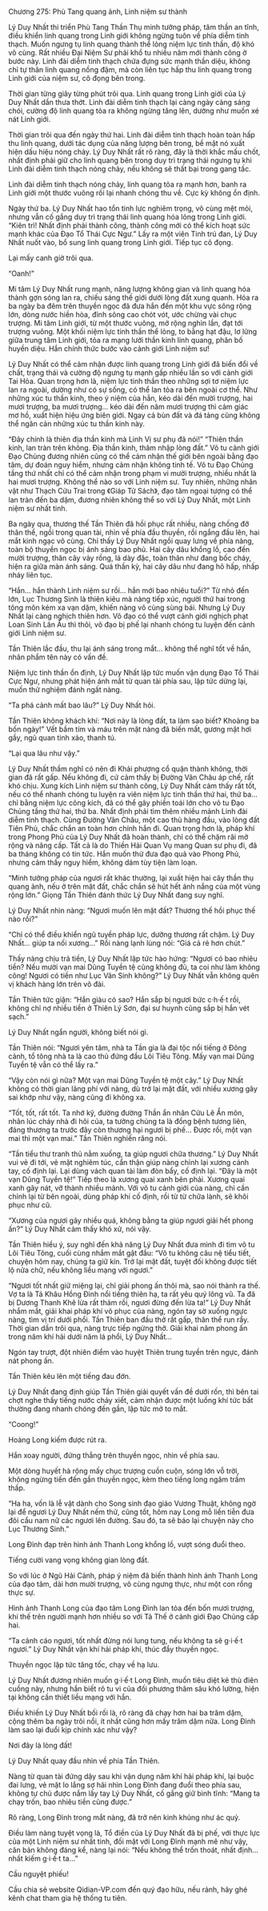 Chương 275: Phù Tang quang ảnh, Linh niệm sư thành

Lý Duy Nhất thi triển Phù Tang Thần Thụ minh tưởng pháp, tâm thần an tĩnh, điều khiển linh quang trong Linh giới không ngừng tuôn về phía diễm tinh thạch. Muốn ngưng tụ linh quang thành thể lỏng niệm lực tinh thần, độ khó vô cùng. Rất nhiều Đại Niệm Sư phải khổ tu nhiều năm mới thành công ở bước này. Linh đài diễm tinh thạch chứa đựng sức mạnh thần diệu, không chỉ tự thân linh quang nồng đậm, mà còn liên tục hấp thu linh quang trong Linh giới của niệm sư, cô đọng bên trong.

Thời gian từng giây từng phút trôi qua. Linh quang trong Linh giới của Lý Duy Nhất dần thưa thớt. Linh đài diễm tinh thạch lại càng ngày càng sáng chói, cường độ linh quang tỏa ra không ngừng tăng lên, dường như muốn xé nát Linh giới.

Thời gian trôi qua đến ngày thứ hai. Linh đài diễm tinh thạch hoàn toàn hấp thu linh quang, dưới tác dụng của năng lượng bên trong, bề mặt nó xuất hiện dấu hiệu nóng chảy. Lý Duy Nhất rất rõ ràng, đây là thời khắc mấu chốt, nhất định phải giữ cho linh quang bên trong duy trì trạng thái ngưng tụ khi Linh đài diễm tinh thạch nóng chảy, nếu không sẽ thất bại trong gang tấc.

Linh đài diễm tinh thạch nóng chảy, linh quang tỏa ra mạnh hơn, banh ra Linh giới một thước vuông rồi lại nhanh chóng thu về. Cực kỳ không ổn định.

Ngày thứ ba. Lý Duy Nhất hao tổn tinh lực nghiêm trọng, vô cùng mệt mỏi, nhưng vẫn cố gắng duy trì trạng thái linh quang hóa lỏng trong Linh giới. “Kiên trì! Nhất định phải thành công, thành công mới có thể kích hoạt sức mạnh khác của Đạo Tổ Thái Cực Ngư.” Lấy ra một viên Tinh trú đan, Lý Duy Nhất nuốt vào, bổ sung linh quang trong Linh giới. Tiếp tục cô đọng.

Lại mấy canh giờ trôi qua.

“Oanh!”

Mi tâm Lý Duy Nhất rung mạnh, năng lượng không gian và linh quang hóa thành gợn sóng lan ra, chiếu sáng thế giới dưới lòng đất xung quanh. Hóa ra ba ngày ba đêm trên thuyền ngọc đã đưa hắn đến một khu vực sông rộng lớn, dòng nước hiền hòa, đỉnh sông cao chót vót, ước chừng vài chục trượng. Mi tâm Linh giới, từ một thước vuông, mở rộng nghìn lần, đạt tới trượng vuông. Một khối niệm lực tinh thần thể lỏng, to bằng hạt đậu, lơ lửng giữa trung tâm Linh giới, tỏa ra mạng lưới thần kinh linh quang, phân bố huyền diệu. Hắn chính thức bước vào cảnh giới Linh niệm sư!

Lý Duy Nhất có thể cảm nhận được linh quang trong Linh giới đã biến đổi về chất, trạng thái và cường độ ngưng tụ mạnh gấp nhiều lần so với cảnh giới Tai Hỏa. Quan trọng hơn là, niệm lực tinh thần theo những sợi tơ niệm lực lan ra ngoài, dường như có sự sống, có thể lan tỏa ra bên ngoài cơ thể. Như những xúc tu thần kinh, theo ý niệm của hắn, kéo dài đến mười trượng, hai mươi trượng, ba mươi trượng... kéo dài đến năm mươi trượng thì cảm giác mơ hồ, xuất hiện hiệu ứng biên giới. Ngay cả bùn đất và đá tảng cũng không thể ngăn cản những xúc tu thần kinh này.

“Đây chính là thiên địa thần kinh mà Linh Vị sư phụ đã nói!” “Thiên thần kinh, lan tràn trên không. Địa thần kinh, thâm nhập lòng đất.” Võ tu cảnh giới Đạo Chủng đương nhiên cũng có thể cảm nhận thế giới bên ngoài bằng đạo tâm, dự đoán nguy hiểm, nhưng cảm nhận không tinh tế. Võ tu Đạo Chủng tầng thứ nhất chỉ có thể cảm nhận trong phạm vi mười trượng, nhiều nhất là hai mươi trượng. Không thể nào so với Linh niệm sư. Tuy nhiên, những nhân vật như Thạch Cửu Trai trong 《Giáp Tử Sách》, đạo tâm ngoại tượng có thể lan tràn đến ba dặm, đương nhiên không thể so với Lý Duy Nhất, một Linh niệm sư nhất tinh.

Ba ngày qua, thương thế Tần Thiên đã hồi phục rất nhiều, nàng chống đỡ thân thể, ngồi trong quan tài, nhìn về phía đầu thuyền, rồi ngẩng đầu lên, hai mắt kinh ngạc vô cùng. Chỉ thấy Lý Duy Nhất ngồi quay lưng về phía nàng, toàn bộ thuyền ngọc bị ánh sáng bao phủ. Hai cây dâu khổng lồ, cao đến mười trượng, thân cây vảy rồng, lá dày đặc, toàn thân như đang bốc cháy, hiện ra giữa màn ánh sáng. Quá thần kỳ, hai cây dâu như đang hô hấp, nhấp nháy liên tục.

“Hắn... hắn thành Linh niệm sư rồi... hắn mới bao nhiêu tuổi?” Từ nhỏ đến lớn, Lục Thương Sinh là thiên kiêu mà nàng tiếp xúc, người thứ hai trong tông môn kém xa vạn dặm, khiến nàng vô cùng sùng bái. Nhưng Lý Duy Nhất lại càng nghịch thiên hơn. Võ đạo có thể vượt cảnh giới nghịch phạt Loan Sinh Lân Ấu thì thôi, võ đạo bị phế lại nhanh chóng tu luyện đến cảnh giới Linh niệm sư.

Tần Thiên lắc đầu, thu lại ánh sáng trong mắt... không thể nghĩ tốt về hắn, nhân phẩm tên này có vấn đề.

Niệm lực tinh thần ổn định, Lý Duy Nhất lập tức muốn vận dụng Đạo Tổ Thái Cực Ngư, nhưng phát hiện ánh mắt từ quan tài phía sau, lập tức dừng lại, muốn thử nghiệm đánh ngất nàng.

“Ta phá cảnh mất bao lâu?” Lý Duy Nhất hỏi.

Tần Thiên không khách khí: “Nơi này là lòng đất, ta làm sao biết? Khoảng ba bốn ngày!” Vết bầm tím và máu trên mặt nàng đã biến mất, gương mặt hơi gầy, ngũ quan tinh xảo, thanh tú.

“Lại qua lâu như vậy.”

Lý Duy Nhất thầm nghĩ có nên đi Khải phượng cổ quận thành không, thời gian đã rất gấp. Nếu không đi, cứ cảm thấy bị Đường Vãn Châu áp chế, rất khó chịu. Xung kích Linh niệm sư thành công, Lý Duy Nhất cảm thấy rất tốt, nếu có thể nhanh chóng tu luyện ra viên niệm lực tinh thần thứ hai, thứ ba... chỉ bằng niệm lực công kích, đã có thể gây phiền toái lớn cho võ tu Đạo Chủng tầng thứ hai, thứ ba. Nhất định phải tìm thêm nhiều mảnh Linh đài diễm tinh thạch. Cùng Đường Vãn Châu, một cao thủ hàng đầu, vào lòng đất Tiên Phủ, chắc chắn an toàn hơn chính hắn đi. Quan trọng hơn là, pháp khí trong Phong Phủ của Lý Duy Nhất đã hoàn thành, chỉ có thể chậm rãi mở rộng và nâng cấp. Tất cả là do Thiền Hải Quan Vụ mang Quan sư phụ đi, đã ba tháng không có tin tức. Hắn muốn thử đưa đạo quả vào Phong Phủ, nhưng cảm thấy nguy hiểm, không dám tùy tiện làm loạn.

“Minh tưởng pháp của ngươi rất khác thường, lại xuất hiện hai cây thần thụ quang ảnh, nếu ở trên mặt đất, chắc chắn sẽ hút hết ánh nắng của một vùng rộng lớn.” Giọng Tần Thiên đánh thức Lý Duy Nhất đang suy nghĩ.

Lý Duy Nhất nhìn nàng: “Ngươi muốn lên mặt đất? Thương thế hồi phục thế nào rồi?”

“Chỉ có thể điều khiển ngũ tuyền pháp lực, dưỡng thương rất chậm. Lý Duy Nhất... giúp ta nối xương...” Rồi nàng lạnh lùng nói: “Giá cả rẻ hơn chút.”

Thấy nàng chịu trả tiền, Lý Duy Nhất lập tức hào hứng: “Ngươi có bao nhiêu tiền? Nếu mười vạn mai Dũng Tuyền tệ cũng không đủ, ta coi như làm không công! Ngươi có tiền như Lục Văn Sinh không?” Lý Duy Nhất vẫn không quên vị khách hàng lớn trên võ đài.

Tần Thiên tức giận: “Hắn giàu có sao? Hắn sắp bị ngươi bức c·h·ế·t rồi, không chỉ nợ nhiều tiền ở Thiên Lý Sơn, đại sư huynh cũng sắp bị hắn vét sạch.”

Lý Duy Nhất ngẩn người, không biết nói gì.

Tần Thiên nói: “Ngươi yên tâm, nhà ta Tần gia là đại tộc nổi tiếng ở Đông cảnh, tổ tông nhà ta là cao thủ đứng đầu Lôi Tiêu Tông. Mấy vạn mai Dũng Tuyền tệ vẫn có thể lấy ra.”

“Vậy còn nói gì nữa? Một vạn mai Dũng Tuyền tệ một cây.” Lý Duy Nhất không có thời gian lãng phí với nàng, dù trở lại mặt đất, với nhiều xương gãy sai khớp như vậy, nàng cũng đi không xa.

“Tốt, tốt, rất tốt. Ta nhớ kỹ, đường đường Thần ẩn nhân Cửu Lê Ẩn môn, nhân lúc cháy nhà đi hôi của, ta tưởng chúng ta là đồng bệnh tương liên, đáng thương ta trước đây còn thương hại ngươi bị phế... Được rồi, một vạn mai thì một vạn mai.” Tần Thiên nghiến răng nói.

“Tần tiểu thư tranh thủ nằm xuống, ta giúp ngươi chữa thương.” Lý Duy Nhất vui vẻ đi tới, vẻ mặt nghiêm túc, cẩn thận giúp nàng chỉnh lại xương cánh tay, cố định lại. Lại dùng vách quan tài làm đòn bẩy, cố định lại. “Đây là một vạn Dũng Tuyền tệ!” Tiếp theo là xương quai xanh bên phải. Xương quai xanh gãy nát, vỡ thành nhiều mảnh. Với võ tu cảnh giới của nàng, chỉ cần chỉnh lại từ bên ngoài, dùng pháp khí cố định, rồi từ từ chữa lành, sẽ khôi phục như cũ.

“Xương của ngươi gãy nhiều quá, không bằng ta giúp ngươi giải hết phong ấn?” Lý Duy Nhất cảm thấy khó xử, nói vậy.

Tần Thiên hiểu ý, suy nghĩ đến khả năng Lý Duy Nhất đưa mình đi tìm võ tu Lôi Tiêu Tông, cuối cùng nhắm mắt gật đầu: “Võ tu không câu nệ tiểu tiết, chuyện hôm nay, chúng ta giữ kín. Trở lại mặt đất, tuyệt đối không được tiết lộ nửa chữ, nếu không liều mạng với ngươi.”

“Ngươi tốt nhất giữ miệng lại, chỉ giải phong ấn thôi mà, sao nói thành ra thế. Vợ ta là Tả Khâu Hồng Đình nổi tiếng thiên hạ, ta rất yêu quý lông vũ. Ta đã bị Dương Thanh Khê lừa rất thảm rồi, ngươi đừng đến lừa ta!” Lý Duy Nhất nhắm mắt, giải khai pháp khí võ phục của nàng, ngón tay sờ xuống ngực nàng, tìm vị trí dưới phổi. Tần Thiên ban đầu thở rất gấp, thân thể run rẩy. Thời gian dần trôi qua, nàng trực tiếp ngừng thở. Giải khai năm phong ấn trong năm khí hải dưới năm lá phổi, Lý Duy Nhất...


Ngón tay trượt, đột nhiên điểm vào huyệt Thiên trung tuyền trên ngực, đánh nát phong ấn.

Tần Thiên kêu lên một tiếng đau đớn.

Lý Duy Nhất đang định giúp Tần Thiên giải quyết vấn đề dưới rốn, thì bên tai chợt nghe thấy tiếng nước chảy xiết, cảm nhận được một luồng khí tức bất thường đang nhanh chóng đến gần, lập tức mở to mắt.

“Coong!”

Hoàng Long kiếm được rút ra.

Hắn xoay người, đứng thẳng trên thuyền ngọc, nhìn về phía sau.

Một dòng huyết hà rộng mấy chục trượng cuồn cuộn, sóng lớn vỗ trời, không ngừng tiến đến gần thuyền ngọc, kèm theo tiếng long ngâm trầm thấp.

“Ha ha, vốn là lễ vật dành cho Song sinh đạo giáo Vương Thuật, không ngờ lại để ngươi Lý Duy Nhất nếm thử, cũng tốt, hôm nay Long mỗ liền tiễn đưa đôi cẩu nam nữ các ngươi lên đường. Sau đó, ta sẽ báo lại chuyện này cho Lục Thương Sinh.”

Long Đình đạp trên hình ảnh Thanh Long khổng lồ, vượt sóng đuổi theo.

Tiếng cười vang vọng không gian lòng đất.

So với lúc ở Ngũ Hải Cảnh, pháp ý niệm đã biến thành hình ảnh Thanh Long của đạo tâm, dài hơn mười trượng, vô cùng ngưng thực, như một con rồng thực sự.

Hình ảnh Thanh Long của đạo tâm Long Đình lan tỏa đến bốn mươi trượng, khí thế trên người mạnh hơn nhiều so với Tả Thế ở cảnh giới Đạo Chủng cấp hai.

“Ta cảnh cáo ngươi, tốt nhất đừng nói lung tung, nếu không ta sẽ g·i·ế·t ngươi.” Lý Duy Nhất vận khí hải pháp khí, thúc đẩy thuyền ngọc.

Thuyền ngọc lập tức tăng tốc, chạy về hạ lưu.

Lý Duy Nhất đương nhiên muốn g·i·ế·t Long Đình, muốn tiêu diệt kẻ thù điên cuồng này, nhưng hắn biết rõ tu vi của đối phương thâm sâu khó lường, hiện tại không cần thiết liều mạng với hắn.

Điều khiến Lý Duy Nhất bối rối là, rõ ràng đã chạy hơn hai ba trăm dặm, cộng thêm ba ngày trôi nổi, ít nhất cũng hơn mấy trăm dặm nữa. Long Đình làm sao lại đuổi kịp chính xác như vậy?

Nơi đây là lòng đất!

Lý Duy Nhất quay đầu nhìn về phía Tần Thiên.

Nàng từ quan tài đứng dậy sau khi vận dụng năm khí hải pháp khí, lại buộc đai lưng, vẻ mặt lo lắng sợ hãi nhìn Long Đình đang đuổi theo phía sau, không tự chủ được nắm lấy tay Lý Duy Nhất, cố gắng giữ bình tĩnh: “Mang ta chạy trốn, bao nhiêu tiền cũng được.”

Rõ ràng, Long Đình trong mắt nàng, đã trở nên kinh khủng như ác quỷ.

Điều làm nàng tuyệt vọng là, Tổ điền của Lý Duy Nhất đã bị phế, với thực lực của một Linh niệm sư nhất tinh, đối mặt với Long Đình mạnh mẽ như vậy, căn bản không đáng kể, nàng lại nói: “Nếu không thể trốn thoát, nhất định... nhất kiếm g·i·ế·t ta...”

Cầu nguyệt phiếu!

Cầu chia sẻ website Qidian-VP.com đến quý đạo hữu, nếu rảnh, hãy ghé kênh chat tham gia hệ thống tu tiên.
